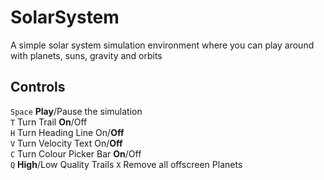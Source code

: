 # SolarSystem
A simple solar system simulation environment where you can play around with planets, suns, gravity and orbits

## Controls
`Space` **Play**/Pause the simulation\
`T` Turn Trail **On**/Off\
`H` Turn Heading Line On/**Off**\
`V` Turn Velocity Text On/**Off**\
`C` Turn Colour Picker Bar **On**/Off\
`Q` **High**/Low Quality Trails
`X` Remove all offscreen Planets
